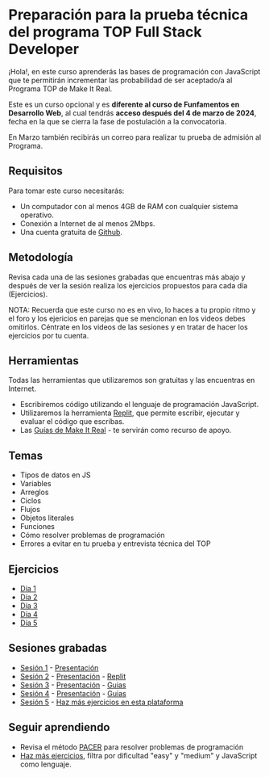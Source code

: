 # Preparación para la prueba técnica del programa TOP Full Stack Developer

¡Hola!, en este curso aprenderás las bases de programación con JavaScript que te permitirán incrementar las probabilidad de ser aceptado/a al Programa TOP de Make It Real.

Este es un curso opcional y es **diferente al curso de Funfamentos en Desarrollo Web**, al cual tendrás **acceso después del 4 de marzo de 2024**, fecha en la que se cierra la fase de postulación a la convocatoria.

En Marzo también recibirás un correo para realizar tu prueba de admisión al Programa.

## Requisitos

Para tomar este curso necesitarás:

- Un computador con al menos 4GB de RAM con cualquier sistema operativo.
- Conexión a Internet de al menos 2Mbps.
- Una cuenta gratuita de [Github](https://github.com/).

## Metodología

Revisa cada una de las sesiones grabadas que encuentras más abajo y después de ver la sesión realiza los ejercicios propuestos para cada día (Ejercicios).

NOTA: Recuerda que este curso no es en vivo, lo haces a tu propio ritmo y el foro y los ejericios en parejas que se mencionan en los videos debes omitirlos. Céntrate en los videos de las sesiones y en tratar de hacer los ejercicios por tu cuenta.

## Herramientas

Todas las herramientas que utilizaremos son gratuitas y las encuentras en Internet.

- Escribiremos código utilizando el lenguaje de programación JavaScript.
- Utilizaremos la herramienta [Replit](https://replit.com/), que permite escribir, ejecutar y evaluar el código que escribas.
- Las [Guías de Make It Real](https://guias.makeitreal.camp/docs/javascript) - te servirán como recurso de apoyo.

## Temas

- Tipos de datos en JS
- Variables
- Arreglos
- Ciclos
- Flujos
- Objetos literales
- Funciones
- Cómo resolver problemas de programación
- Errores a evitar en tu prueba y entrevista técnica del TOP

## Ejercicios

- [Día 1](/dia-1.md)
- [Día 2](/dia-2.md)
- [Día 3](/dia-3.md)
- [Día 4](/dia-4.md)
- [Día 5](/dia-5.md)

## Sesiones grabadas

- [Sesión 1](https://makeitreal.s3.amazonaws.com/videos/86558228055/2022-07-12/tSxnOeEEP.mp4) - [Presentación](https://drive.google.com/file/d/1poJFithyOrFh6alfjsWUeeANVpSZqrc6/view?usp=sharing)
- [Sesión 2](https://makeitreal.s3.amazonaws.com/videos/86558228055/2022-07-13/1nbywFAZx.mp4) - [Presentación](https://drive.google.com/file/d/1Htv29N6x1bmzZJPNVawqZHyJAcemgNde/view?usp=sharing) - [Replit](https://replit.com/@Goye/Ejercicios-Preparacion-Top#index.js)
- [Sesión 3](https://makeitreal.s3.amazonaws.com/videos/86558228055/2022-07-14/FNa57xEu8.mp4) - [Presentación](https://drive.google.com/file/d/1y7sQbt5r4WwWZFeZetotLunKk0sPE5mW/view?usp=sharing) - [Guias](https://guias.makeitreal.camp/docs/javascript/arreglos)
- [Sesión 4](https://makeitreal.s3.amazonaws.com/videos/86558228055/2022-07-15/Nn2zaeCdJ.mp4) - [Presentación](https://drive.google.com/file/d/1poqfu7AAFm66EX3xikhr6rVje2bgZiT2/view?usp=sharing) - [Guias](https://guias.makeitreal.camp/docs/javascript/ciclos)
- [Sesión 5](https://makeitreal.s3.amazonaws.com/videos/86558228055/2022-07-16/DbdX6e68-.mp4) - [Haz más ejercicios en esta plataforma](https://edabit.com/challenges)

## Seguir aprendiendo

- Revisa el método [PACER](https://github.com/anayib/proceso-solucion-problemas) para resolver problemas de programación
- [Haz más ejercicios](https://edabit.com/challenges), filtra por dificultad "easy" y "medium" y JavaScript como lenguaje.
